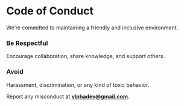 # Code of Conduct

We’re committed to maintaining a friendly and inclusive environment.

### Be Respectful

Encourage collaboration, share knowledge, and support others.

### Avoid

Harassment, discrimination, or any kind of toxic behavior.

Report any misconduct at **vlphadev@gmail.com**.
